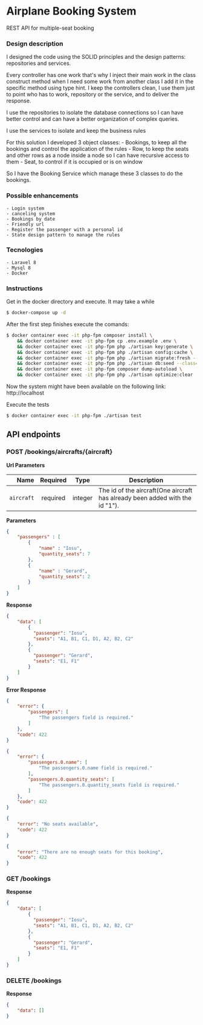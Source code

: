# Airplane Booking System

REST API for multiple-seat booking

### Design description
I designed the code using the SOLID principles and the design patterns: repositories and services. 

Every controller has one work that's why I inject their main work in the class construct method when I need some work from another class I add it in the specific method using type hint. I keep the controllers clean, I use them just to point who has to work, repository or the service, and to deliver the response. 

I use the repositories to isolate the database connections so I can have better control and can have a better organization of complex queries. 

I use the services to isolate and keep the business rules

For this solution I developed 3 object classes: 
    - Bookings, to keep all the bookings and control the application of the rules
    - Row, to keep the seats and other rows as a node inside a node so I can have recursive access to them
    - Seat, to control if it is occupied or is on window

So I have the Booking Service which manage these 3 classes to do the bookings.


### Possible enhancements
    - Login system
    - canceling system
    - Bookings by date
    - Friendly url
    - Register the passenger with a personal id
    - State design pattern to manage the rules 

### Tecnologies
    - Laravel 8
    - Mysql 8
    - Docker

### Instructions 

Get in the docker directory and execute. It may take a while
```sh
$ docker-compose up -d
```

After the first step finishes execute the comands:
```sh
$ docker container exec -it php-fpm composer install \
    && docker container exec -it php-fpm cp .env.example .env \
    && docker container exec -it php-fpm php ./artisan key:generate \
    && docker container exec -it php-fpm php ./artisan config:cache \
    && docker container exec -it php-fpm php ./artisan migrate:fresh --seed \
    && docker container exec -it php-fpm php ./artisan db:seed --class=ShortRangeAircraftSeeder \
    && docker container exec -it php-fpm composer dump-autoload \
    && docker container exec -it php-fpm php ./artisan optimize:clear
```


Now the system might have been available on the following link: http://localhost 


Execute the tests
```sh
$ docker container exec -it php-fpm ./artisan test
```

## API endpoints

### POST /bookings/aircrafts/{aircraft}

**Url Parameters**

|          Name | Required |  Type   | Description                                                                                                                                                           |
| -------------:|:--------:|:-------:| --------------------------------------------------------------------------------------------------------------------------------------------------------------------- |
|     `aircraft` | required | integer  | The id of the aircraft(One aircraft has already been added with the id "1").                                                                     |

**Parameters**

```json
{
    "passengers" : [
        {
            "name" : "Iosu",
            "quantity_seats": 7
        },
        {
            "name" : "Gerard",
            "quantity_seats": 2
        }
    ]
}
```

**Response**

```json
{
    "data": [
        {
          "passenger": "Iosu",
          "seats": "A1, B1, C1, D1, A2, B2, C2"
        },
        {
          "passenger": "Gerard",
          "seats": "E1, F1"
        }
    ]
}
```
**Error Response**
```json
{
    "error": {
        "passengers": [
            "The passengers field is required."
        ]
    },
    "code": 422
}
```
```json
{
    "error": {
        "passengers.0.name": [
            "The passengers.0.name field is required."
        ],
        "passengers.0.quantity_seats": [
            "The passengers.0.quantity_seats field is required."
        ]
    },
    "code": 422
}
```
```json
{
    "error": "No seats available",
    "code": 422
}
```
```json
{
    "error": "There are no enough seats for this booking",
    "code": 422
}
```


### GET /bookings 

**Response**

```json
{
    "data": [
        {
          "passenger": "Iosu",
          "seats": "A1, B1, C1, D1, A2, B2, C2"
        },
        {
          "passenger": "Gerard",
          "seats": "E1, F1"
        }
    ]
}
```

### DELETE /bookings 

**Response**

```json
{
    "data": []
}
```

